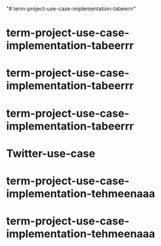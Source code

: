 "# term-project-use-case-implementation-tabeerrr" 
# term-project-use-case-implementation-tabeerrr
# term-project-use-case-implementation-tabeerrr
# term-project-use-case-implementation-tabeerrr
# Twitter-use-case
# term-project-use-case-implementation-tehmeenaaa
# term-project-use-case-implementation-tehmeenaaa
